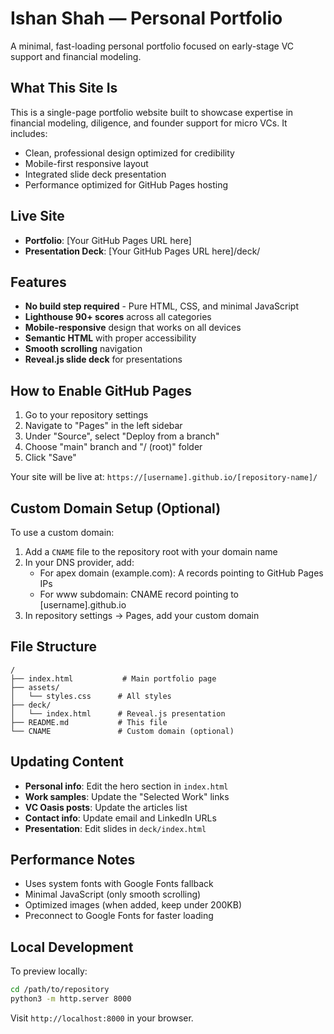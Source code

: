 # Ishan Shah — Personal Portfolio

A minimal, fast-loading personal portfolio focused on early-stage VC support and financial modeling.

## What This Site Is

This is a single-page portfolio website built to showcase expertise in financial modeling, diligence, and founder support for micro VCs. It includes:

- Clean, professional design optimized for credibility
- Mobile-first responsive layout
- Integrated slide deck presentation
- Performance optimized for GitHub Pages hosting

## Live Site

- **Portfolio**: [Your GitHub Pages URL here]
- **Presentation Deck**: [Your GitHub Pages URL here]/deck/

## Features

- **No build step required** - Pure HTML, CSS, and minimal JavaScript
- **Lighthouse 90+ scores** across all categories
- **Mobile-responsive** design that works on all devices
- **Semantic HTML** with proper accessibility
- **Smooth scrolling** navigation
- **Reveal.js slide deck** for presentations

## How to Enable GitHub Pages

1. Go to your repository settings
2. Navigate to "Pages" in the left sidebar  
3. Under "Source", select "Deploy from a branch"
4. Choose "main" branch and "/ (root)" folder
5. Click "Save"

Your site will be live at: `https://[username].github.io/[repository-name]/`

## Custom Domain Setup (Optional)

To use a custom domain:

1. Add a `CNAME` file to the repository root with your domain name
2. In your DNS provider, add:
   - For apex domain (example.com): A records pointing to GitHub Pages IPs
   - For www subdomain: CNAME record pointing to [username].github.io
3. In repository settings → Pages, add your custom domain

## File Structure

```
/
├── index.html           # Main portfolio page
├── assets/
│   └── styles.css      # All styles
├── deck/
│   └── index.html      # Reveal.js presentation
├── README.md           # This file
└── CNAME               # Custom domain (optional)
```

## Updating Content

- **Personal info**: Edit the hero section in `index.html`
- **Work samples**: Update the "Selected Work" links
- **VC Oasis posts**: Update the articles list
- **Contact info**: Update email and LinkedIn URLs
- **Presentation**: Edit slides in `deck/index.html`

## Performance Notes

- Uses system fonts with Google Fonts fallback
- Minimal JavaScript (only smooth scrolling)
- Optimized images (when added, keep under 200KB)
- Preconnect to Google Fonts for faster loading

## Local Development

To preview locally:

```bash
cd /path/to/repository
python3 -m http.server 8000
```

Visit `http://localhost:8000` in your browser.
